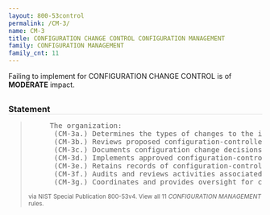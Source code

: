 ```yaml
---
layout: 800-53control
permalink: /CM-3/
name: CM-3
title: CONFIGURATION CHANGE CONTROL CONFIGURATION MANAGEMENT
family: CONFIGURATION MANAGEMENT
family_cnt: 11
---
```

<p class="text-warning">Failing to implement for CONFIGURATION CHANGE CONTROL is of <b>MODERATE</b> impact.</p>

<h3 style="border-bottom:1px solid #ddd;margin:30px 0 8px 0;">Statement</h3>
<blockquote>
<pre>     The organization: 
      (CM-3a.) Determines the types of changes to the information system that are configuration-controlled; 
      (CM-3b.) Reviews proposed configuration-controlled changes to the information system and approves or disapproves such changes with explicit consideration for security impact analyses; 
      (CM-3c.) Documents configuration change decisions associated with the information system; 
      (CM-3d.) Implements approved configuration-controlled changes to the information system; 
      (CM-3e.) Retains records of configuration-controlled changes to the information system for [Assignment: organization-defined time period]; 
      (CM-3f.) Audits and reviews activities associated with configuration-controlled changes to the information system; and 
      (CM-3g.) Coordinates and provides oversight for configuration change control activities through [Assignment: organization-defined configuration change control element (e.g., committee, board)] that convenes [Selection (one or more): [Assignment: organization-defined frequency]; [Assignment: organization-defined configuration change conditions]]. 
</pre>
<p><small>via NIST Special Publication 800-53v4. View all 11 <i>CONFIGURATION MANAGEMENT</i> rules. <a href="/cce/ssg/group/$Group_id"><span class="glyphicon glyphicon-link"></span></a> </small></p>
</blockquote>

